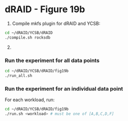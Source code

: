 # dRAID - Figure 19b

1. Compile mkfs plugin for dRAID and YCSB:
```Bash
cd ~/dRAID/YCSB/dRAID
./compile.sh rocksdb
```

2. 
### Run the experiment for all data points
```Bash
cd ~/dRAID/YCSB/dRAID/fig19b
./run_all.sh
```

### Run the experiment for an individual data point

For each workload, run:
```Bash
cd ~/dRAID/YCSB/dRAID/fig19b
./run.sh <workload> # must be one of [A,B,C,D,F]
```